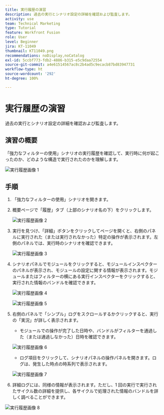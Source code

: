 ```yaml
---
title: 実行履歴の演習
description: 過去の実行とシナリオ設定の詳細を確認および監査します。
activity: use
team: Technical Marketing
type: Tutorial
feature: Workfront Fusion
role: User
level: Beginner
jira: KT-11049
thumbnail: KT11049.png
recommendations: noDisplay,noCatalog
exl-id: 5ccbf773-fdb2-4886-b315-e5c9daa72554
source-git-commit: a4e61514567ac8c2b4ad5c9ecacb87bd83947731
workflow-type: ht
source-wordcount: '292'
ht-degree: 100%

---
```


# 実行履歴の演習

過去の実行とシナリオ設定の詳細を確認および監査します。

## 演習の概要

「強力なフィルターの使用」シナリオの実行履歴を確認して、実行時に何が起こったのか、どのような構造で実行されたのかを理解します。

![実行履歴画像 1](../12-exercises/assets/execution-history-walkthrough-1.png)

## 手順

1. 「強力なフィルターの使用」シナリオを開きます。
1. 概要ページで「履歴」タブ（上部のシナリオ名の下）をクリックします。

   ![実行履歴画像 2](../12-exercises/assets/execution-history-walkthrough-2.png)

1. 実行を見つけ、「詳細」ボタンをクリックしてページを開くと、右側のパネルに実行された（または実行されなかった）特定の操作が表示されます。左側のパネルでは、実行時のシナリオを確認できます。

   ![実行履歴画像 3](../12-exercises/assets/execution-history-walkthrough-3.png)

1. シナリオパネルでモジュールをクリックすると、モジュールインスペクターのパネルが表示され、モジュールの設定に関する情報が表示されます。モジュールまたはフィルターの横にある実行インスペクターをクリックすると、実行された情報のバンドルを確認できます。

   ![実行履歴画像 4](../12-exercises/assets/execution-history-walkthrough-4.png)

   ![実行履歴画像 5](../12-exercises/assets/execution-history-walkthrough-5.png)


1. 右側のパネルで「シンプル」ログをスクロールするかクリックすると、実行の「実況」が詳しく表示されます。

   + モジュールでの操作が完了した日時や、バンドルがフィルターを通過した（または通過しなかった）日時を確認できます。

   ![実行履歴画像 6](../12-exercises/assets/execution-history-walkthrough-6.png)

   + ログ項目をクリックして、シナリオパネルの操作パネルを開きます。ログは、発生した時点の時系列で表示されます。


   ![実行履歴画像 7](../12-exercises/assets/execution-history-walkthrough-7.png)


1. 詳細ログには、同様の情報が表示されます。ただし、1 回の実行で実行されたサイクル数の詳細を提供し、各サイクルで処理された情報のバンドルを詳しく調べることができます。

![実行履歴画像 8](../12-exercises/assets/execution-history-walkthrough-8.png)
